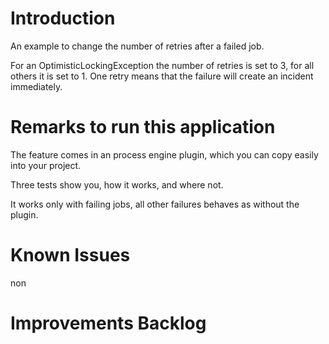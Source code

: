 # Introduction

An example to change the number of retries after a failed job. 

For an OptimisticLockingException the number of retries is set to 3, for all others it is set to 1.
One retry means that the failure will create an incident immediately.  

# Remarks to run this application
The feature comes in an process engine plugin, which you can copy easily into your project.

Three tests show you, how it works, and where not.

It works only with failing jobs, all other failures behaves as without the plugin.
 
# Known Issues

non 

# Improvements Backlog
